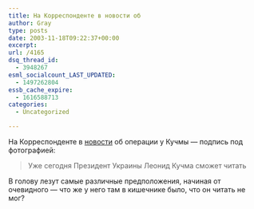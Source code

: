 ```yaml
---
title: На Корреспонденте в новости об
author: Gray
type: posts
date: 2003-11-18T09:22:37+00:00
excerpt:
url: /4165
dsq_thread_id:
  - 3948267
esml_socialcount_LAST_UPDATED:
  - 1497262804
essb_cache_expire:
  - 1616588713
categories:
  - Uncategorized

---
```








На Корреспонденте в <a href="http://www.korrespondent.net/main/83272/" target="_blank">новости</a> об операции у Кучмы &#8212; подпись под фотографией:

> Уже сегодня Президент Украины Леонид Кучма сможет читать

В голову лезут самые различные предположения, начиная от очевидного &#8212; что же у него там в кишечнике было, что он читать не мог?